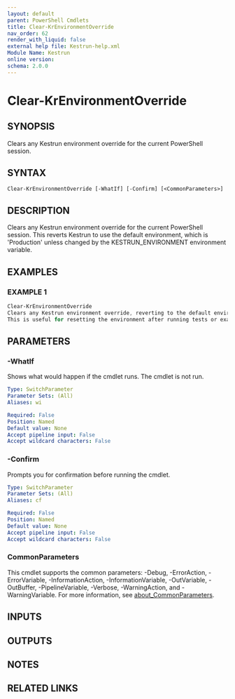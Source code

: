 ```yaml
---
layout: default
parent: PowerShell Cmdlets
title: Clear-KrEnvironmentOverride
nav_order: 62
render_with_liquid: false
external help file: Kestrun-help.xml
Module Name: Kestrun
online version:
schema: 2.0.0
---
```


# Clear-KrEnvironmentOverride

## SYNOPSIS
Clears any Kestrun environment override for the current PowerShell session.

## SYNTAX

```
Clear-KrEnvironmentOverride [-WhatIf] [-Confirm] [<CommonParameters>]
```

## DESCRIPTION
Clears any Kestrun environment override for the current PowerShell session.
This reverts Kestrun to use the default environment, which is 'Production' unless
changed by the KESTRUN_ENVIRONMENT environment variable.

## EXAMPLES

### EXAMPLE 1
```powershell
Clear-KrEnvironmentOverride
Clears any Kestrun environment override, reverting to the default environment.
This is useful for resetting the environment after running tests or examples.
```

## PARAMETERS

### -WhatIf
Shows what would happen if the cmdlet runs.
The cmdlet is not run.

```yaml
Type: SwitchParameter
Parameter Sets: (All)
Aliases: wi

Required: False
Position: Named
Default value: None
Accept pipeline input: False
Accept wildcard characters: False
```

### -Confirm
Prompts you for confirmation before running the cmdlet.

```yaml
Type: SwitchParameter
Parameter Sets: (All)
Aliases: cf

Required: False
Position: Named
Default value: None
Accept pipeline input: False
Accept wildcard characters: False
```

### CommonParameters
This cmdlet supports the common parameters: -Debug, -ErrorAction, -ErrorVariable, -InformationAction, -InformationVariable, -OutVariable, -OutBuffer, -PipelineVariable, -Verbose, -WarningAction, and -WarningVariable. For more information, see [about_CommonParameters](http://go.microsoft.com/fwlink/?LinkID=113216).

## INPUTS

## OUTPUTS

## NOTES

## RELATED LINKS
